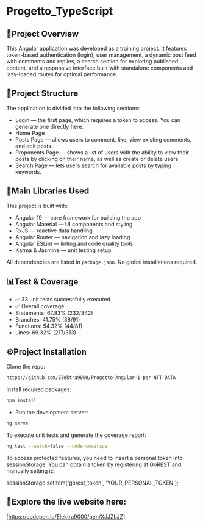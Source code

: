 # Progetto_TypeScript

## 🚀Project Overview

This Angular application was developed as a training project. It features token-based authentication (login), user management, a dynamic post feed with comments and replies, a search section for exploring published content, and a responsive interface built with standalone components and lazy-loaded routes for optimal performance.


## 📂Project Structure
  
The application is divided into the following sections:
- Login — the first page, which requires a token to access. You can generate one directly here.
- Home Page 
- Posts Page — allows users to comment, like, view existing comments, and edit posts.
- Proponents Page — shows a list of users with the ability to view their posts by clicking on their name, as well as create or delete users.
- Search Page — lets users search for available posts by typing keywords.

## 🧩Main Libraries Used
This project is built with:
- Angular 19 — core framework for building the app
- Angular Material — UI components and styling
- RxJS — reactive data handling
- Angular Router — navigation and lazy loading
- Angular ESLint — linting and code quality tools
- Karma & Jasmine — unit testing setup

All dependencies are listed in `package.json`. No global installations required.

## 📊Test & Coverage
- ✅ 33 unit tests successfully executed
- ✅ Overall coverage:
- Statements: 67.83% (232/342)
- Branches: 41.75% (38/91)
- Functions: 54.32% (44/81)
- Lines: 69.32% (217/313)

## ⚙Project Installation

Clone the repo:
```sh
https://github.com/Elektra9000/Progetto-Angular-1-per-NTT-DATA
```

Install required packages:
```sh
npm install
```

- Run the development server:
```sh
ng serve
```

To execute unit tests and generate the coverage report:
```sh
ng test --watch=false --code-coverage
```

To access protected features, you need to insert a personal token into sessionStorage.
You can obtain a token by registering at GoREST and manually setting it:

sessionStorage.setItem('gorest_token', 'YOUR_PERSONAL_TOKEN');

## 🔗Explore the live website here:
[https://codepen.io/Elektra9000/pen/XJJZLJZ]


